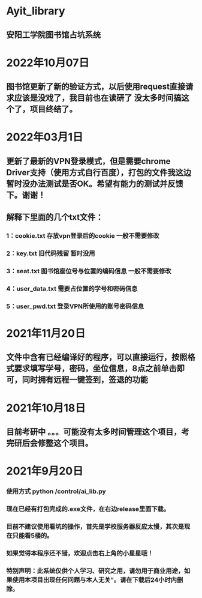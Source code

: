 # Ayit_library
## 安阳工学院图书馆占坑系统
 
# 2022年10月07日
## 图书馆更新了新的验证方式，以后使用request直接请求应该是没戏了，我目前也在读研了  没太多时间搞这个了，项目终结了。
# 2022年03月1日
## 更新了最新的VPN登录模式，但是需要chrome Driver支持（使用方式自行百度），打包的文件我这边暂时没办法测试是否OK。希望有能力的测试并反馈下。谢谢！
## 解释下里面的几个txt文件：
### 1：cookie.txt    存放vpn登录后的cookie 一般不需要修改
### 2：key.txt       旧代码残留  暂时没用
### 3：seat.txt      图书馆座位号与位置的编码信息  一般不需要修改
### 4：user_data.txt 需要占位置的学号和密码信息 
### 5：user_pwd.txt  登录VPN所使用的账号密码信息


# 2021年11月20日
## 文件中含有已经编译好的程序，可以直接运行，按照格式要求填写学号，密码，坐位信息，8点之前单击即可，同时拥有远程一键签到，签退的功能

# 2021年10月18日
## 目前考研中  。。。可能没有太多时间管理这个项目，考完研后会修整这个项目。


# 2021年9月20日
### 使用方式 python /control/ai_lib.py
### 现在已经有打包完成的.exe文件，在右边release里面下载。
### 目前不建议使用看坑的操作，首先是学校服务器反应太慢，其次是现在只能看5楼的。
### 如果觉得本程序还不错，欢迎点击右上角的小星星哦！




### 特别声明：此系统仅供个人学习、研究之用，请勿用于商业用途，如果使用本项目出现任何问题与本人无关”。请在下载后24小时内删除。
